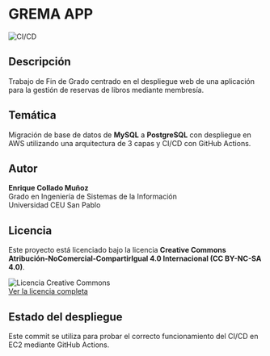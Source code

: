 # GREMA APP

![CI/CD](https://github.com/kike454/TFG-GISI/actions/workflows/deploy.yml/badge.svg)

## Descripción
Trabajo de Fin de Grado centrado en el despliegue web de una aplicación para la gestión de reservas de libros mediante membresía.

## Temática
Migración de base de datos de **MySQL** a **PostgreSQL** con despliegue en AWS utilizando una arquitectura de 3 capas y CI/CD con GitHub Actions.

## Autor
**Enrique Collado Muñoz**  
Grado en Ingeniería de Sistemas de la Información  
Universidad CEU San Pablo

## Licencia
Este proyecto está licenciado bajo la licencia **Creative Commons Atribución-NoComercial-CompartirIgual 4.0 Internacional (CC BY-NC-SA 4.0)**.

![Licencia Creative Commons](https://licensebuttons.net/l/by-nc-sa/4.0/88x31.png)  
[Ver la licencia completa](https://creativecommons.org/licenses/by-nc-sa/4.0/)
## Estado del despliegue

Este commit se utiliza para probar el correcto funcionamiento del CI/CD en EC2 mediante GitHub Actions.
